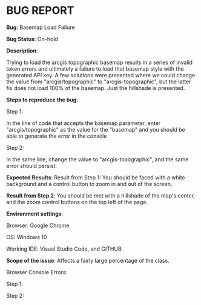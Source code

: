 # BUG REPORT
**Bug**: Basemap Load Failure 

 

**Bug Status**: On-hold 

 

**Description**: 

Trying to load the arcgis topographic basemap results in a series of invalid token errors and ultimately a failure to load that basemap style with the generated API key. A few solutions were presented where we could change the value from "arcgis/topographic" to "arcgis-topographic", but the latter fix does not load 100% of the basemap. Just the hillshade is presented. 

 

**Steps to reproduce the bug**: 

Step 1: 

In the line of code that accepts the basemap parameter, enter "arcgis/topographic" as the value for the "basemap" and you should be able to generate the error in the console 

 

Step 2: 

In the same line, change the value to "arcgis-topographic", and the same error should persist. 

 

**Expected Results**: 
Result from Step 1: 
You should be faced with a white background and a control button to zoom in and out of the screen. 

 

 

 

 

**Result from Step 2**: 
You should be met with a hillshade of the map's center, and the zoom control buttons on the top left of the page. 

 

 

 

**Environment settings**: 

Browser: Google Chrome 

OS: Windows 10 

Working IDE: Visual Studio Code, and GITHUB 

 

**Scope of the issue**: 
Affects a fairly large percentage of the class.  

 

Browser Console Errors: 

Step 1: 

 

 

 

Step 2: 

 

 

 
